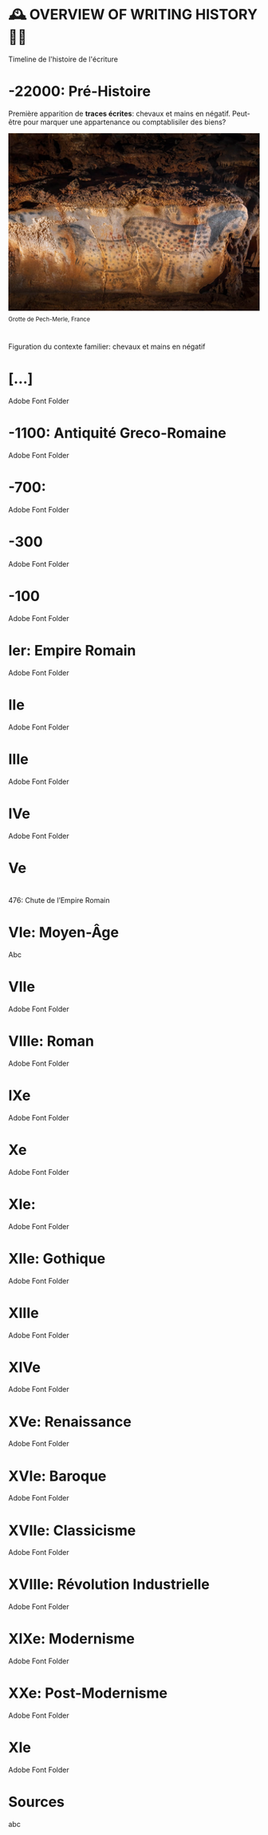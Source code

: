 # 🕰️ OVERVIEW OF WRITING HISTORY ✍🏻
  Timeline de l'histoire de l'écriture
  
# -22000: Pré-Histoire
  Première apparition de **traces écrites**: chevaux et mains en négatif. Peut-être pour marquer une appartenance ou comptablisiler des biens?
  
  ![](/links/Eracom_24_25_Typographie_Histoire_Ecriture_v9.jpg)
  <sub>Grotte de Pech-Merle, France</sub>
#
#
  Figuration du contexte familier: chevaux et mains en négatif
# […]
  Adobe Font Folder
# -1100: Antiquité Greco-Romaine
  Adobe Font Folder  
# -700: 
  Adobe Font Folder  
# -300
  Adobe Font Folder  
# -100
  Adobe Font Folder  
# Ier: Empire Romain
  Adobe Font Folder  
# IIe
  Adobe Font Folder  
# IIIe
  Adobe Font Folder  
# IVe
  Adobe Font Folder  
# Ve
#
  476: Chute de l’Empire Romain
# VIe: Moyen-Âge
  Abc
# VIIe
  Adobe Font Folder  
# VIIIe: Roman
  Adobe Font Folder  
# IXe
  Adobe Font Folder  
# Xe
  Adobe Font Folder  
# XIe: 
  Adobe Font Folder  
# XIIe: Gothique
  Adobe Font Folder
# XIIIe
  Adobe Font Folder
# XIVe
  Adobe Font Folder
# XVe: Renaissance
  Adobe Font Folder
# XVIe: Baroque
  Adobe Font Folder
# XVIIe: Classicisme
  Adobe Font Folder
# XVIIIe: Révolution Industrielle
  Adobe Font Folder
# XIXe: Modernisme
  Adobe Font Folder
# XXe: Post-Modernisme
  Adobe Font Folder
# XIe
  Adobe Font Folder


# Sources
  abc
